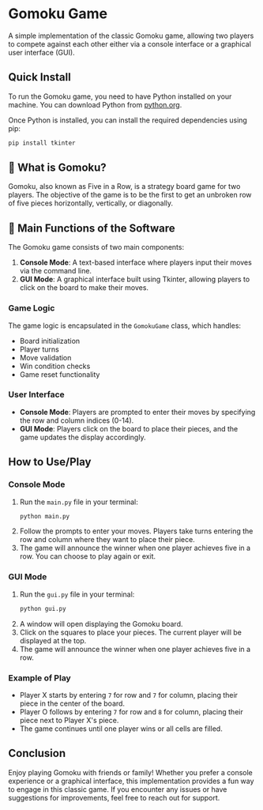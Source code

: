 # Gomoku Game

A simple implementation of the classic Gomoku game, allowing two players to compete against each other either via a console interface or a graphical user interface (GUI).

## Quick Install

To run the Gomoku game, you need to have Python installed on your machine. You can download Python from [python.org](https://www.python.org/downloads/).

Once Python is installed, you can install the required dependencies using pip:

```bash
pip install tkinter
```

## 🤔 What is Gomoku?

Gomoku, also known as Five in a Row, is a strategy board game for two players. The objective of the game is to be the first to get an unbroken row of five pieces horizontally, vertically, or diagonally.

## 📖 Main Functions of the Software

The Gomoku game consists of two main components:

1. **Console Mode**: A text-based interface where players input their moves via the command line.
2. **GUI Mode**: A graphical interface built using Tkinter, allowing players to click on the board to make their moves.

### Game Logic

The game logic is encapsulated in the `GomokuGame` class, which handles:

- Board initialization
- Player turns
- Move validation
- Win condition checks
- Game reset functionality

### User Interface

- **Console Mode**: Players are prompted to enter their moves by specifying the row and column indices (0-14).
- **GUI Mode**: Players click on the board to place their pieces, and the game updates the display accordingly.

## How to Use/Play

### Console Mode

1. Run the `main.py` file in your terminal:
   ```bash
   python main.py
   ```
2. Follow the prompts to enter your moves. Players take turns entering the row and column where they want to place their piece.
3. The game will announce the winner when one player achieves five in a row. You can choose to play again or exit.

### GUI Mode

1. Run the `gui.py` file in your terminal:
   ```bash
   python gui.py
   ```
2. A window will open displaying the Gomoku board.
3. Click on the squares to place your pieces. The current player will be displayed at the top.
4. The game will announce the winner when one player achieves five in a row.

### Example of Play

- Player X starts by entering `7` for row and `7` for column, placing their piece in the center of the board.
- Player O follows by entering `7` for row and `8` for column, placing their piece next to Player X's piece.
- The game continues until one player wins or all cells are filled.

## Conclusion

Enjoy playing Gomoku with friends or family! Whether you prefer a console experience or a graphical interface, this implementation provides a fun way to engage in this classic game. If you encounter any issues or have suggestions for improvements, feel free to reach out for support.